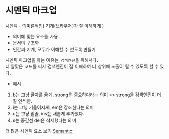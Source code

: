 # 시멘틱 마크업

시멘틱 - 의미론적인( 기계(브라우저)가 잘 이해하게 )  
- 의미에 맞는 요소를 사용
- 문서의 구조화
- 인간과 기계, 모두가 이해할 수 있도록 만들기

시멘틱 마크업을 하는 이유는, `검색엔진`을 위해서다.  
더 알맞은 코드를 써서 검색엔진이 잘 이해하여 더 상위에 노출이 될 수 있도록 할 수 있다.  

- 예시
1. b는 그냥 글자를 굵게, strong은 중요하다라는 의미 => strong을 검색엔진이 더 잘 인식함.
2. i는 그냥 기울어지게, em은 강조한다는 의미
3. u는 그냥 밑줄, ins는 새롭게 추가했다.
4. s는 중간선 del은 삭제했다는 의미

더 많은 시멘틱 요소 보기
[Semantic](https://developer.mozilla.org/ko/docs/Glossary/Semantics)